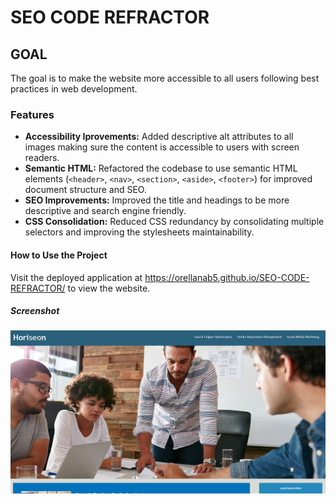 # SEO CODE REFRACTOR

## GOAL

The goal is to make the website more accessible to all users following best practices in web development.

### Features

- **Accessibility Iprovements:** Added descriptive alt attributes to all images making sure the content is accessible to users with screen readers.
- **Semantic HTML:** Refactored the codebase to use semantic HTML elements (`<header>`, `<nav>`, `<section>`, `<aside>`, `<footer>`) for improved document structure and SEO.
- **SEO Improvements:** Improved the title and headings to be more descriptive and search engine friendly.
- **CSS Consolidation:** Reduced CSS redundancy by consolidating multiple selectors and improving the stylesheets maintainability.

#### How to Use the Project

Visit the deployed application at https://orellanab5.github.io/SEO-CODE-REFRACTOR/ to view the website.

##### Screenshot

![SEO Code Refractor Screenshot](https://raw.githubusercontent.com/orellanab5/SEO-CODE-REFRACTOR/main/assets/images/hw-picture-1.png)
